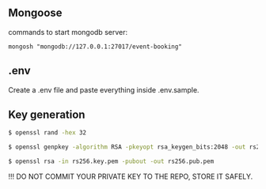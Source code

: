 ## Mongoose
commands to start mongodb server:
```
mongosh "mongodb://127.0.0.1:27017/event-booking"
```

## .env
Create a .env file and paste everything inside .env.sample.

## Key generation
```bash -- For HMAC (HS256): the one this project is using.
$ openssl rand -hex 32
```

```bash -- For RSA key pairs: Future improvement.
$ openssl genpkey -algorithm RSA -pkeyopt rsa_keygen_bits:2048 -out rs256.key.pem

$ openssl rsa -in rs256.key.pem -pubout -out rs256.pub.pem
```
!!! DO NOT COMMIT YOUR PRIVATE KEY TO THE REPO, STORE IT SAFELY.


